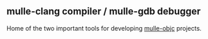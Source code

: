 ## mulle-clang compiler / mulle-gdb debugger  

Home of the two important tools for developing [mulle-objc](//mulle-objc.github.io) projects.
